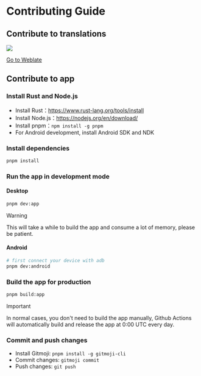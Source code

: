 # Contributing Guide

## Contribute to translations

[![](https://hosted.weblate.org/widget/project-graph/287x66-black.png)](https://hosted.weblate.org/engage/project-graph/)

[Go to Weblate](https://hosted.weblate.org/engage/project-graph/)

## Contribute to app

### Install Rust and Node.js

- Install Rust：https://www.rust-lang.org/tools/install
- Install Node.js：https://nodejs.org/en/download/
- Install pnpm：`npm install -g pnpm`
- For Android development, install Android SDK and NDK

### Install dependencies

```sh
pnpm install
```

### Run the app in development mode

#### Desktop

```sh
pnpm dev:app
```

> [!WARNING]
> This will take a while to build the app and consume a lot of memory, please be patient.

#### Android

```sh
# first connect your device with adb
pnpm dev:android
```

### Build the app for production

```sh
pnpm build:app
```

> [!IMPORTANT]
> In normal cases, you don't need to build the app manually, Github Actions will automatically build and release the app at 0:00 UTC every day.

### Commit and push changes

- Install Gitmoji: `pnpm install -g gitmoji-cli`
- Commit changes: `gitmoji commit`
- Push changes: `git push`
